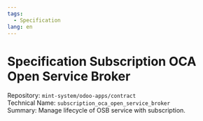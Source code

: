 ```yaml
---
tags:
  - Specification
lang: en
---
```


# Specification Subscription OCA Open Service Broker

Repository: `mint-system/odoo-apps/contract`\
Technical Name: `subscription_oca_open_service_broker`\
Summary: Manage lifecycle of OSB service with subscription.